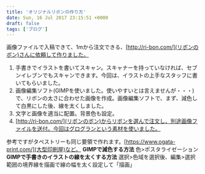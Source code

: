 ```yaml
---
title: 'オリジナルリボンの作り方'
date: Sun, 16 Jul 2017 23:15:51 +0000
draft: false
tags: ['ブログ']
---
```


画像ファイルで入稿できて、1mから注文できる、[http://ri-bon.com/](リボンのボン)さんに依頼して作りました。

1.  手書きでイラストを書いてスキャン。スキャナーを持っていなければ、セブンイレブンでもスキャンできます。今回は、イラストの上手なスタッフに書いてもらいました。
2.  画像編集ソフト(GIMPを使いました。使いやすいとは言えませんが・・・)で、リボンの太さに合わせた画像を作成。画像編集ソフトで、まず、減色して白黒にした後、線を太くしました。
3.  文字と画像を適当に配置。背景色も設定。
4.  [http://ri-bon.com/](リボンのボン)からリボンを選んで注文し、別途画像ファイルを送付。今回はグログランという素材を使いました。

参考ですがタペストリーも同じ要領で作れます。[https://www.ogata-print.com/](大型印刷屋)など。 **GIMPで減色する方法** 色>ポスタライゼーション **GIMPで手書きのイラストの線を太くする方法** 選択>色域を選択後、編集>選択範囲の境界線を描画で線の幅を太く設定して「描画」